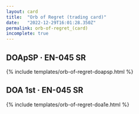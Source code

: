 ```yaml
---
layout: card
title:  "Orb of Regret (trading card)"
date:   "2022-12-29T16:01:28.350Z"
permalink: orb-of-regret_(card)
incomplete: true
---
```


## DOApSP &middot; EN-045 SR

{% include templates/orb-of-regret-doapsp.html %}


## DOA 1st &middot; EN-045 SR

{% include templates/orb-of-regret-doa1e.html %}
